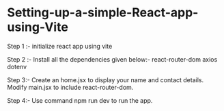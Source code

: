 # Setting-up-a-simple-React-app-using-Vite
Step 1 :-
initialize react app using vite

Step 2 :-
Install all the dependencies given below:-
react-router-dom
axios
dotenv

Step 3:-
Create an home.jsx to display your name and contact details.
Modify main.jsx to include react-router-dom.

Step 4:-
Use command npm run dev to run the app.